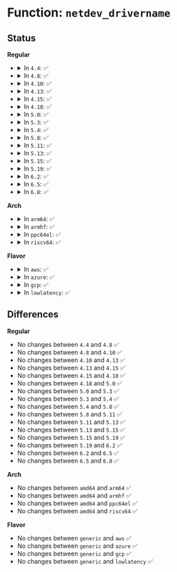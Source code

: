 # Function: <code>netdev_drivername</code>

## Status
<b>Regular</b>
<ul>
<li>
<details>
<summary>In <code>4.4</code>: ✅</summary>

```c
const char *netdev_drivername(const struct net_device *dev);
```

**Collision:** Unique Global

**Inline:** No

**Transformation:** False

**Instances:**

```
In net/core/dev.c (ffffffff8171f100)
Location: net/core/dev.c:7547
Inline: False
Direct callers:
  - net/sched/sch_generic.c:dev_watchdog
```
**Symbols:**

```
ffffffff8171f100-ffffffff8171f13b: netdev_drivername (STB_GLOBAL)
```
</details>
</li>
<li>
<details>
<summary>In <code>4.8</code>: ✅</summary>

```c
const char *netdev_drivername(const struct net_device *dev);
```

**Collision:** Unique Global

**Inline:** No

**Transformation:** False

**Instances:**

```
In net/core/dev.c (ffffffff81787a20)
Location: net/core/dev.c:8065
Inline: False
Direct callers:
  - net/sched/sch_generic.c:dev_watchdog
```
**Symbols:**

```
ffffffff81787a20-ffffffff81787a5b: netdev_drivername (STB_GLOBAL)
```
</details>
</li>
<li>
<details>
<summary>In <code>4.10</code>: ✅</summary>

```c
const char *netdev_drivername(const struct net_device *dev);
```

**Collision:** Unique Global

**Inline:** No

**Transformation:** False

**Instances:**

```
In net/core/dev.c (ffffffff817b4fe0)
Location: net/core/dev.c:8230
Inline: False
Direct callers:
  - net/sched/sch_generic.c:dev_watchdog
```
**Symbols:**

```
ffffffff817b4fe0-ffffffff817b501b: netdev_drivername (STB_GLOBAL)
```
</details>
</li>
<li>
<details>
<summary>In <code>4.13</code>: ✅</summary>

```c
const char *netdev_drivername(const struct net_device *dev);
```

**Collision:** Unique Global

**Inline:** No

**Transformation:** False

**Instances:**

```
In net/core/dev.c (ffffffff817d3b50)
Location: net/core/dev.c:8431
Inline: False
Direct callers:
  - net/sched/sch_generic.c:dev_watchdog
```
**Symbols:**

```
ffffffff817d3b50-ffffffff817d3b8b: netdev_drivername (STB_GLOBAL)
```
</details>
</li>
<li>
<details>
<summary>In <code>4.15</code>: ✅</summary>

```c
const char *netdev_drivername(const struct net_device *dev);
```

**Collision:** Unique Global

**Inline:** No

**Transformation:** False

**Instances:**

```
In net/core/dev.c (ffffffff8184e040)
Location: net/core/dev.c:8614
Inline: False
Direct callers:
  - net/sched/sch_generic.c:dev_watchdog
```
**Symbols:**

```
ffffffff8184e040-ffffffff8184e07b: netdev_drivername (STB_GLOBAL)
```
</details>
</li>
<li>
<details>
<summary>In <code>4.18</code>: ✅</summary>

```c
const char *netdev_drivername(const struct net_device *dev);
```

**Collision:** Unique Global

**Inline:** No

**Transformation:** False

**Instances:**

```
In net/core/dev.c (ffffffff81898e20)
Location: net/core/dev.c:8865
Inline: False
Direct callers:
  - net/sched/sch_generic.c:dev_watchdog
```
**Symbols:**

```
ffffffff81898e20-ffffffff81898e5b: netdev_drivername (STB_GLOBAL)
```
</details>
</li>
<li>
<details>
<summary>In <code>5.0</code>: ✅</summary>

```c
const char *netdev_drivername(const struct net_device *dev);
```

**Collision:** Unique Global

**Inline:** No

**Transformation:** False

**Instances:**

```
In net/core/dev.c (ffffffff818bb280)
Location: net/core/dev.c:9498
Inline: False
Direct callers:
  - net/sched/sch_generic.c:dev_watchdog
```
**Symbols:**

```
ffffffff818bb280-ffffffff818bb2bb: netdev_drivername (STB_GLOBAL)
```
</details>
</li>
<li>
<details>
<summary>In <code>5.3</code>: ✅</summary>

```c
const char *netdev_drivername(const struct net_device *dev);
```

**Collision:** Unique Global

**Inline:** No

**Transformation:** False

**Instances:**

```
In net/core/dev.c (ffffffff81906be0)
Location: net/core/dev.c:9603
Inline: False
Direct callers:
  - net/core/net-traces.c:perf_trace_net_dev_xmit_timeout
  - net/core/net-traces.c:perf_trace_net_dev_xmit_timeout
  - net/core/net-traces.c:perf_trace_net_dev_xmit_timeout
  - net/core/net-traces.c:perf_trace_net_dev_xmit_timeout
  - net/core/net-traces.c:trace_event_raw_event_net_dev_xmit_timeout
  - net/core/net-traces.c:trace_event_raw_event_net_dev_xmit_timeout
  - net/core/net-traces.c:trace_event_raw_event_net_dev_xmit_timeout
  - net/core/net-traces.c:trace_event_raw_event_net_dev_xmit_timeout
  - net/core/net-traces.c:trace_event_raw_event_net_dev_xmit_timeout
  - net/sched/sch_generic.c:dev_watchdog
```
**Symbols:**

```
ffffffff81906be0-ffffffff81906c21: netdev_drivername (STB_GLOBAL)
```
</details>
</li>
<li>
<details>
<summary>In <code>5.4</code>: ✅</summary>

```c
const char *netdev_drivername(const struct net_device *dev);
```

**Collision:** Unique Global

**Inline:** No

**Transformation:** False

**Instances:**

```
In net/core/dev.c (ffffffff819392e0)
Location: net/core/dev.c:9954
Inline: False
Direct callers:
  - net/core/net-traces.c:perf_trace_net_dev_xmit_timeout
  - net/core/net-traces.c:perf_trace_net_dev_xmit_timeout
  - net/core/net-traces.c:perf_trace_net_dev_xmit_timeout
  - net/core/net-traces.c:perf_trace_net_dev_xmit_timeout
  - net/core/net-traces.c:trace_event_raw_event_net_dev_xmit_timeout
  - net/core/net-traces.c:trace_event_raw_event_net_dev_xmit_timeout
  - net/core/net-traces.c:trace_event_raw_event_net_dev_xmit_timeout
  - net/core/net-traces.c:trace_event_raw_event_net_dev_xmit_timeout
  - net/core/net-traces.c:trace_event_raw_event_net_dev_xmit_timeout
  - net/sched/sch_generic.c:dev_watchdog
```
**Symbols:**

```
ffffffff819392e0-ffffffff81939321: netdev_drivername (STB_GLOBAL)
```
</details>
</li>
<li>
<details>
<summary>In <code>5.8</code>: ✅</summary>

```c
const char *netdev_drivername(const struct net_device *dev);
```

**Collision:** Unique Global

**Inline:** No

**Transformation:** False

**Instances:**

```
In net/core/dev.c (ffffffff81a0e790)
Location: net/core/dev.c:10414
Inline: False
Direct callers:
  - net/core/net-traces.c:perf_trace_net_dev_xmit_timeout
  - net/core/net-traces.c:perf_trace_net_dev_xmit_timeout
  - net/core/net-traces.c:perf_trace_net_dev_xmit_timeout
  - net/core/net-traces.c:perf_trace_net_dev_xmit_timeout
  - net/core/net-traces.c:trace_event_raw_event_net_dev_xmit_timeout
  - net/core/net-traces.c:trace_event_raw_event_net_dev_xmit_timeout
  - net/core/net-traces.c:trace_event_raw_event_net_dev_xmit_timeout
  - net/core/net-traces.c:trace_event_raw_event_net_dev_xmit_timeout
  - net/core/net-traces.c:trace_event_raw_event_net_dev_xmit_timeout
  - net/sched/sch_generic.c:dev_watchdog
```
**Symbols:**

```
ffffffff81a0e790-ffffffff81a0e7d1: netdev_drivername (STB_GLOBAL)
```
</details>
</li>
<li>
<details>
<summary>In <code>5.11</code>: ✅</summary>

```c
const char *netdev_drivername(const struct net_device *dev);
```

**Collision:** Unique Global

**Inline:** No

**Transformation:** False

**Instances:**

```
In net/core/dev.c (ffffffff81a0f570)
Location: net/core/dev.c:11123
Inline: False
Direct callers:
  - net/core/net-traces.c:perf_trace_net_dev_xmit_timeout
  - net/core/net-traces.c:perf_trace_net_dev_xmit_timeout
  - net/core/net-traces.c:perf_trace_net_dev_xmit_timeout
  - net/core/net-traces.c:perf_trace_net_dev_xmit_timeout
  - net/core/net-traces.c:trace_event_raw_event_net_dev_xmit_timeout
  - net/core/net-traces.c:trace_event_raw_event_net_dev_xmit_timeout
  - net/core/net-traces.c:trace_event_raw_event_net_dev_xmit_timeout
  - net/core/net-traces.c:trace_event_raw_event_net_dev_xmit_timeout
  - net/sched/sch_generic.c:dev_watchdog
```
**Symbols:**

```
ffffffff81a0f570-ffffffff81a0f5b1: netdev_drivername (STB_GLOBAL)
```
</details>
</li>
<li>
<details>
<summary>In <code>5.13</code>: ✅</summary>

```c
const char *netdev_drivername(const struct net_device *dev);
```

**Collision:** Unique Global

**Inline:** No

**Transformation:** False

**Instances:**

```
In net/core/dev.c (ffffffff819f63e0)
Location: net/core/dev.c:11401
Inline: False
Direct callers:
  - net/core/net-traces.c:perf_trace_net_dev_xmit_timeout
  - net/core/net-traces.c:perf_trace_net_dev_xmit_timeout
  - net/core/net-traces.c:perf_trace_net_dev_xmit_timeout
  - net/core/net-traces.c:perf_trace_net_dev_xmit_timeout
  - net/core/net-traces.c:trace_event_raw_event_net_dev_xmit_timeout
  - net/core/net-traces.c:trace_event_raw_event_net_dev_xmit_timeout
  - net/core/net-traces.c:trace_event_raw_event_net_dev_xmit_timeout
  - net/core/net-traces.c:trace_event_raw_event_net_dev_xmit_timeout
  - net/sched/sch_generic.c:dev_watchdog
```
**Symbols:**

```
ffffffff819f63e0-ffffffff819f6421: netdev_drivername (STB_GLOBAL)
```
</details>
</li>
<li>
<details>
<summary>In <code>5.15</code>: ✅</summary>

```c
const char *netdev_drivername(const struct net_device *dev);
```

**Collision:** Unique Global

**Inline:** No

**Transformation:** False

**Instances:**

```
In net/core/dev.c (ffffffff81aa7e20)
Location: net/core/dev.c:11408
Inline: False
Direct callers:
  - net/core/net-traces.c:perf_trace_net_dev_xmit_timeout
  - net/core/net-traces.c:perf_trace_net_dev_xmit_timeout
  - net/core/net-traces.c:perf_trace_net_dev_xmit_timeout
  - net/core/net-traces.c:perf_trace_net_dev_xmit_timeout
  - net/core/net-traces.c:trace_event_raw_event_net_dev_xmit_timeout
  - net/core/net-traces.c:trace_event_raw_event_net_dev_xmit_timeout
  - net/core/net-traces.c:trace_event_raw_event_net_dev_xmit_timeout
  - net/core/net-traces.c:trace_event_raw_event_net_dev_xmit_timeout
  - net/sched/sch_generic.c:dev_watchdog
```
**Symbols:**

```
ffffffff81aa7e20-ffffffff81aa7e61: netdev_drivername (STB_GLOBAL)
```
</details>
</li>
<li>
<details>
<summary>In <code>5.19</code>: ✅</summary>

```c
const char *netdev_drivername(const struct net_device *dev);
```

**Collision:** Unique Global

**Inline:** No

**Transformation:** False

**Instances:**

```
In net/core/dev.c (ffffffff81c1fd40)
Location: net/core/dev.c:11190
Inline: False
Direct callers:
  - net/core/net-traces.c:perf_trace_net_dev_xmit_timeout
  - net/core/net-traces.c:perf_trace_net_dev_xmit_timeout
  - net/core/net-traces.c:trace_event_raw_event_net_dev_xmit_timeout
  - net/core/net-traces.c:trace_event_raw_event_net_dev_xmit_timeout
  - net/sched/sch_generic.c:dev_watchdog
```
**Symbols:**

```
ffffffff81c1fd40-ffffffff81c1fd91: netdev_drivername (STB_GLOBAL)
```
</details>
</li>
<li>
<details>
<summary>In <code>6.2</code>: ✅</summary>

```c
const char *netdev_drivername(const struct net_device *dev);
```

**Collision:** Unique Global

**Inline:** No

**Transformation:** False

**Instances:**

```
In net/core/dev.c (ffffffff81dd1bc0)
Location: net/core/dev.c:11194
Inline: False
Direct callers:
  - net/core/net-traces.c:perf_trace_net_dev_xmit_timeout
  - net/core/net-traces.c:perf_trace_net_dev_xmit_timeout
  - net/core/net-traces.c:trace_event_raw_event_net_dev_xmit_timeout
  - net/core/net-traces.c:trace_event_raw_event_net_dev_xmit_timeout
  - net/sched/sch_generic.c:dev_watchdog
```
**Symbols:**

```
ffffffff81dd1bc0-ffffffff81dd1c11: netdev_drivername (STB_GLOBAL)
```
</details>
</li>
<li>
<details>
<summary>In <code>6.5</code>: ✅</summary>

```c
const char *netdev_drivername(const struct net_device *dev);
```

**Collision:** Unique Global

**Inline:** No

**Transformation:** False

**Instances:**

```
In net/core/dev.c (ffffffff81e427a0)
Location: net/core/dev.c:11211
Inline: False
Direct callers:
  - net/core/net-traces.c:perf_trace_net_dev_xmit_timeout
  - net/core/net-traces.c:perf_trace_net_dev_xmit_timeout
  - net/core/net-traces.c:trace_event_raw_event_net_dev_xmit_timeout
  - net/core/net-traces.c:trace_event_raw_event_net_dev_xmit_timeout
  - net/sched/sch_generic.c:dev_watchdog
```
**Symbols:**

```
ffffffff81e427a0-ffffffff81e427f1: netdev_drivername (STB_GLOBAL)
```
</details>
</li>
<li>
<details>
<summary>In <code>6.8</code>: ✅</summary>

```c
const char *netdev_drivername(const struct net_device *dev);
```

**Collision:** Unique Global

**Inline:** No

**Transformation:** False

**Instances:**

```
In net/core/dev.c (ffffffff81f013c0)
Location: net/core/dev.c:11439
Inline: False
Direct callers:
  - net/core/net-traces.c:perf_trace_net_dev_xmit_timeout
  - net/core/net-traces.c:perf_trace_net_dev_xmit_timeout
  - net/core/net-traces.c:trace_event_raw_event_net_dev_xmit_timeout
  - net/core/net-traces.c:trace_event_raw_event_net_dev_xmit_timeout
```
**Symbols:**

```
ffffffff81f013c0-ffffffff81f01411: netdev_drivername (STB_GLOBAL)
```
</details>
</li>
</ul>
<b>Arch</b>
<ul>
<li>
<details>
<summary>In <code>arm64</code>: ✅</summary>

```c
const char *netdev_drivername(const struct net_device *dev);
```

**Collision:** Unique Global

**Inline:** No

**Transformation:** False

**Instances:**

```
In net/core/dev.c (ffff800010bd7c00)
Location: net/core/dev.c:9954
Inline: False
Direct callers:
  - net/core/net-traces.c:perf_trace_net_dev_xmit_timeout
  - net/core/net-traces.c:perf_trace_net_dev_xmit_timeout
  - net/core/net-traces.c:perf_trace_net_dev_xmit_timeout
  - net/core/net-traces.c:perf_trace_net_dev_xmit_timeout
  - net/core/net-traces.c:trace_event_raw_event_net_dev_xmit_timeout
  - net/core/net-traces.c:trace_event_raw_event_net_dev_xmit_timeout
  - net/core/net-traces.c:trace_event_raw_event_net_dev_xmit_timeout
  - net/core/net-traces.c:trace_event_raw_event_net_dev_xmit_timeout
  - net/core/net-traces.c:trace_event_raw_event_net_dev_xmit_timeout
  - net/sched/sch_generic.c:dev_watchdog
```
**Symbols:**

```
ffff800010bd7c00-ffff800010bd7c5c: netdev_drivername (STB_GLOBAL)
```
</details>
</li>
<li>
<details>
<summary>In <code>armhf</code>: ✅</summary>

```c
const char *netdev_drivername(const struct net_device *dev);
```

**Collision:** Unique Global

**Inline:** No

**Transformation:** False

**Instances:**

```
In net/core/dev.c (c0cf2cf0)
Location: net/core/dev.c:9954
Inline: False
Direct callers:
  - net/core/net-traces.c:perf_trace_net_dev_xmit_timeout
  - net/core/net-traces.c:perf_trace_net_dev_xmit_timeout
  - net/core/net-traces.c:perf_trace_net_dev_xmit_timeout
  - net/core/net-traces.c:perf_trace_net_dev_xmit_timeout
  - net/core/net-traces.c:trace_event_raw_event_net_dev_xmit_timeout
  - net/core/net-traces.c:trace_event_raw_event_net_dev_xmit_timeout
  - net/core/net-traces.c:trace_event_raw_event_net_dev_xmit_timeout
  - net/core/net-traces.c:trace_event_raw_event_net_dev_xmit_timeout
  - net/sched/sch_generic.c:dev_watchdog
```
**Symbols:**

```
c0cf2cf0-c0cf2d40: netdev_drivername (STB_GLOBAL)
```
</details>
</li>
<li>
<details>
<summary>In <code>ppc64el</code>: ✅</summary>

```c
const char *netdev_drivername(const struct net_device *dev);
```

**Collision:** Unique Global

**Inline:** No

**Transformation:** False

**Instances:**

```
In net/core/dev.c (c000000000cb7d90)
Location: net/core/dev.c:9954
Inline: False
Direct callers:
  - net/core/net-traces.c:perf_trace_net_dev_xmit_timeout
  - net/core/net-traces.c:perf_trace_net_dev_xmit_timeout
  - net/core/net-traces.c:perf_trace_net_dev_xmit_timeout
  - net/core/net-traces.c:perf_trace_net_dev_xmit_timeout
  - net/core/net-traces.c:trace_event_raw_event_net_dev_xmit_timeout
  - net/core/net-traces.c:trace_event_raw_event_net_dev_xmit_timeout
  - net/core/net-traces.c:trace_event_raw_event_net_dev_xmit_timeout
  - net/core/net-traces.c:trace_event_raw_event_net_dev_xmit_timeout
  - net/core/net-traces.c:trace_event_raw_event_net_dev_xmit_timeout
  - net/sched/sch_generic.c:dev_watchdog
```
**Symbols:**

```
c000000000cb7d90-c000000000cb7dd8: netdev_drivername (STB_GLOBAL)
```
</details>
</li>
<li>
<details>
<summary>In <code>riscv64</code>: ✅</summary>

```c
const char *netdev_drivername(const struct net_device *dev);
```

**Collision:** Unique Global

**Inline:** No

**Transformation:** False

**Instances:**

```
In net/core/dev.c (ffffffe00076118e)
Location: net/core/dev.c:9954
Inline: False
Direct callers:
  - net/core/net-traces.c:perf_trace_net_dev_xmit_timeout
  - net/core/net-traces.c:perf_trace_net_dev_xmit_timeout
  - net/core/net-traces.c:perf_trace_net_dev_xmit_timeout
  - net/core/net-traces.c:perf_trace_net_dev_xmit_timeout
  - net/core/net-traces.c:trace_event_raw_event_net_dev_xmit_timeout
  - net/core/net-traces.c:trace_event_raw_event_net_dev_xmit_timeout
  - net/core/net-traces.c:trace_event_raw_event_net_dev_xmit_timeout
  - net/core/net-traces.c:trace_event_raw_event_net_dev_xmit_timeout
  - net/core/net-traces.c:trace_event_raw_event_net_dev_xmit_timeout
  - net/sched/sch_generic.c:dev_watchdog
```
**Symbols:**

```
ffffffe00076118e-ffffffe0007611d6: netdev_drivername (STB_GLOBAL)
```
</details>
</li>
</ul>
<b>Flavor</b>
<ul>
<li>
<details>
<summary>In <code>aws</code>: ✅</summary>

```c
const char *netdev_drivername(const struct net_device *dev);
```

**Collision:** Unique Global

**Inline:** No

**Transformation:** False

**Instances:**

```
In net/core/dev.c (ffffffff818d92b0)
Location: net/core/dev.c:9954
Inline: False
Direct callers:
  - net/core/net-traces.c:perf_trace_net_dev_xmit_timeout
  - net/core/net-traces.c:perf_trace_net_dev_xmit_timeout
  - net/core/net-traces.c:perf_trace_net_dev_xmit_timeout
  - net/core/net-traces.c:perf_trace_net_dev_xmit_timeout
  - net/core/net-traces.c:trace_event_raw_event_net_dev_xmit_timeout
  - net/core/net-traces.c:trace_event_raw_event_net_dev_xmit_timeout
  - net/core/net-traces.c:trace_event_raw_event_net_dev_xmit_timeout
  - net/core/net-traces.c:trace_event_raw_event_net_dev_xmit_timeout
  - net/core/net-traces.c:trace_event_raw_event_net_dev_xmit_timeout
  - net/sched/sch_generic.c:dev_watchdog
```
**Symbols:**

```
ffffffff818d92b0-ffffffff818d92f1: netdev_drivername (STB_GLOBAL)
```
</details>
</li>
<li>
<details>
<summary>In <code>azure</code>: ✅</summary>

```c
const char *netdev_drivername(const struct net_device *dev);
```

**Collision:** Unique Global

**Inline:** No

**Transformation:** False

**Instances:**

```
In net/core/dev.c (ffffffff818930f0)
Location: net/core/dev.c:9954
Inline: False
Direct callers:
  - net/core/net-traces.c:perf_trace_net_dev_xmit_timeout
  - net/core/net-traces.c:perf_trace_net_dev_xmit_timeout
  - net/core/net-traces.c:perf_trace_net_dev_xmit_timeout
  - net/core/net-traces.c:perf_trace_net_dev_xmit_timeout
  - net/core/net-traces.c:trace_event_raw_event_net_dev_xmit_timeout
  - net/core/net-traces.c:trace_event_raw_event_net_dev_xmit_timeout
  - net/core/net-traces.c:trace_event_raw_event_net_dev_xmit_timeout
  - net/core/net-traces.c:trace_event_raw_event_net_dev_xmit_timeout
  - net/core/net-traces.c:trace_event_raw_event_net_dev_xmit_timeout
  - net/sched/sch_generic.c:dev_watchdog
```
**Symbols:**

```
ffffffff818930f0-ffffffff81893131: netdev_drivername (STB_GLOBAL)
```
</details>
</li>
<li>
<details>
<summary>In <code>gcp</code>: ✅</summary>

```c
const char *netdev_drivername(const struct net_device *dev);
```

**Collision:** Unique Global

**Inline:** No

**Transformation:** False

**Instances:**

```
In net/core/dev.c (ffffffff8192a2e0)
Location: net/core/dev.c:9954
Inline: False
Direct callers:
  - net/core/net-traces.c:perf_trace_net_dev_xmit_timeout
  - net/core/net-traces.c:perf_trace_net_dev_xmit_timeout
  - net/core/net-traces.c:perf_trace_net_dev_xmit_timeout
  - net/core/net-traces.c:perf_trace_net_dev_xmit_timeout
  - net/core/net-traces.c:trace_event_raw_event_net_dev_xmit_timeout
  - net/core/net-traces.c:trace_event_raw_event_net_dev_xmit_timeout
  - net/core/net-traces.c:trace_event_raw_event_net_dev_xmit_timeout
  - net/core/net-traces.c:trace_event_raw_event_net_dev_xmit_timeout
  - net/core/net-traces.c:trace_event_raw_event_net_dev_xmit_timeout
  - net/sched/sch_generic.c:dev_watchdog
```
**Symbols:**

```
ffffffff8192a2e0-ffffffff8192a321: netdev_drivername (STB_GLOBAL)
```
</details>
</li>
<li>
<details>
<summary>In <code>lowlatency</code>: ✅</summary>

```c
const char *netdev_drivername(const struct net_device *dev);
```

**Collision:** Unique Global

**Inline:** No

**Transformation:** False

**Instances:**

```
In net/core/dev.c (ffffffff8194b9b0)
Location: net/core/dev.c:9954
Inline: False
Direct callers:
  - net/core/net-traces.c:perf_trace_net_dev_xmit_timeout
  - net/core/net-traces.c:perf_trace_net_dev_xmit_timeout
  - net/core/net-traces.c:perf_trace_net_dev_xmit_timeout
  - net/core/net-traces.c:perf_trace_net_dev_xmit_timeout
  - net/core/net-traces.c:trace_event_raw_event_net_dev_xmit_timeout
  - net/core/net-traces.c:trace_event_raw_event_net_dev_xmit_timeout
  - net/core/net-traces.c:trace_event_raw_event_net_dev_xmit_timeout
  - net/core/net-traces.c:trace_event_raw_event_net_dev_xmit_timeout
  - net/core/net-traces.c:trace_event_raw_event_net_dev_xmit_timeout
  - net/sched/sch_generic.c:dev_watchdog
```
**Symbols:**

```
ffffffff8194b9b0-ffffffff8194b9f1: netdev_drivername (STB_GLOBAL)
```
</details>
</li>
</ul>

## Differences
<b>Regular</b>
<ul>
<li>
No changes between <code>4.4</code> and <code>4.8</code> ✅
</li>
<li>
No changes between <code>4.8</code> and <code>4.10</code> ✅
</li>
<li>
No changes between <code>4.10</code> and <code>4.13</code> ✅
</li>
<li>
No changes between <code>4.13</code> and <code>4.15</code> ✅
</li>
<li>
No changes between <code>4.15</code> and <code>4.18</code> ✅
</li>
<li>
No changes between <code>4.18</code> and <code>5.0</code> ✅
</li>
<li>
No changes between <code>5.0</code> and <code>5.3</code> ✅
</li>
<li>
No changes between <code>5.3</code> and <code>5.4</code> ✅
</li>
<li>
No changes between <code>5.4</code> and <code>5.8</code> ✅
</li>
<li>
No changes between <code>5.8</code> and <code>5.11</code> ✅
</li>
<li>
No changes between <code>5.11</code> and <code>5.13</code> ✅
</li>
<li>
No changes between <code>5.13</code> and <code>5.15</code> ✅
</li>
<li>
No changes between <code>5.15</code> and <code>5.19</code> ✅
</li>
<li>
No changes between <code>5.19</code> and <code>6.2</code> ✅
</li>
<li>
No changes between <code>6.2</code> and <code>6.5</code> ✅
</li>
<li>
No changes between <code>6.5</code> and <code>6.8</code> ✅
</li>
</ul>
<b>Arch</b>
<ul>
<li>
No changes between <code>amd64</code> and <code>arm64</code> ✅
</li>
<li>
No changes between <code>amd64</code> and <code>armhf</code> ✅
</li>
<li>
No changes between <code>amd64</code> and <code>ppc64el</code> ✅
</li>
<li>
No changes between <code>amd64</code> and <code>riscv64</code> ✅
</li>
</ul>
<b>Flavor</b>
<ul>
<li>
No changes between <code>generic</code> and <code>aws</code> ✅
</li>
<li>
No changes between <code>generic</code> and <code>azure</code> ✅
</li>
<li>
No changes between <code>generic</code> and <code>gcp</code> ✅
</li>
<li>
No changes between <code>generic</code> and <code>lowlatency</code> ✅
</li>
</ul>
